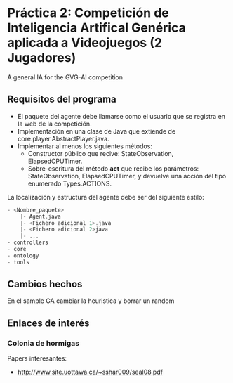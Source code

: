 # Práctica 2: Competición de Inteligencia Artifical Genérica aplicada a Videojuegos (2 Jugadores)

A general IA for the GVG-AI competition


## Requisitos del programa

* El paquete del agente debe llamarse como el usuario que se registra en la web de la competición.
* Implementación en una clase de Java que extiende de core.player.AbstractPlayer.java.
* Implementar al menos los siguientes métodos:
	+ Constructor público que recive: StateObservation, ElapsedCPUTimer.
	+ Sobre-escritura del método __act__ que recibe los parámetros: StateObservation, ElapsedCPUTimer, y devuelve una acción del tipo enumerado Types.ACTIONS.

La localización y estructura del agente debe ser del siguiente estilo:

```groovy
- <Nombre_paquete>
	|- Agent.java
	|- <Fichero adicional 1>.java
	|- <Fichero adicional 2>java
	|- ...
- controllers
- core
- ontology
- tools
```

## Cambios hechos
En el sample GA cambiar la heuristica y borrar un random
## Enlaces de interés
### Colonia de hormigas
Papers interesantes:
* http://www.site.uottawa.ca/~sshar009/seal08.pdf

